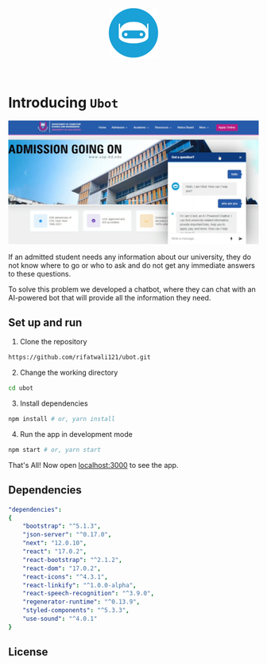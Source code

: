 <p align="center">
    <img src="assets/images/botLogo.png" alt="Logo" width="100">
</p>



<br/>

# Introducing `Ubot`

<p align="center">
    <img src="assets/images/screenshot.png" alt="Logo" width="" height="">
</p>

If an admitted student needs any information about our university, they do not know where to go or who to ask and do not get any immediate answers to these questions.

To solve this problem we developed a chatbot, where they can chat with an AI-powered bot that will provide all the information they need.

## Set up and run

1. Clone the repository

```bash
https://github.com/rifatwali121/ubot.git
```

2. Change the working directory

```bash
cd ubot
```

3. Install dependencies

```bash
npm install # or, yarn install
```

4. Run the app in development mode

```bash
npm start # or, yarn start
```

That's All! Now open [localhost:3000](http://localhost:3000/) to see the app.

## Dependencies

```yaml
"dependencies":
{
    "bootstrap": "^5.1.3",
    "json-server": "^0.17.0",
    "next": "12.0.10",
    "react": "17.0.2",
    "react-bootstrap": "^2.1.2",
    "react-dom": "17.0.2",
    "react-icons": "^4.3.1",
    "react-linkify": "^1.0.0-alpha",
    "react-speech-recognition": "^3.9.0",
    "regenerator-runtime": "^0.13.9",
    "styled-components": "^5.3.3",
    "use-sound": "^4.0.1"
}

```



## License

